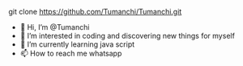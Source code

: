 git clone https://github.com/Tumanchi/Tumanchi.git
- 👋 Hi, I’m @Tumanchi
- 👀 I’m interested in coding and discovering new things for myself
- 🌱 I’m currently learning java script
- 📫 How to reach me whatsapp 

<!---
Tumanchi/Tumanchi is a ✨ special ✨ repository because its `README.md` (this file) appears on your GitHub profile.
You can click the Preview link to take a look at your changes.
--->
